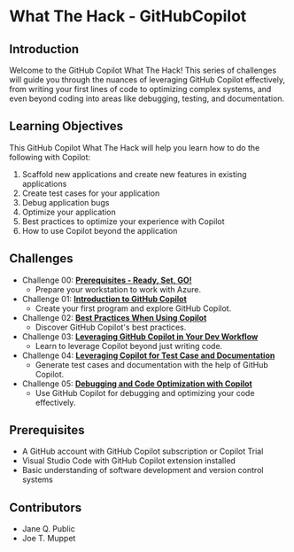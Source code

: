 # What The Hack - GitHubCopilot

## Introduction

Welcome to the GitHub Copilot What The Hack! This series of challenges will guide you through the nuances of leveraging GitHub Copilot effectively, from writing your first lines of code to optimizing complex systems, and even beyond coding into areas like debugging, testing, and documentation.


## Learning Objectives

This GitHub Copilot What The Hack will help you learn how to do the following with Copilot:

1. Scaffold new applications and create new features in existing applications
2. Create test cases for your application
3. Debug application bugs
4. Optimize your application
5. Best practices to optimize your experience with Copilot
6. How to use Copilot beyond the application

## Challenges

- Challenge 00: **[Prerequisites - Ready, Set, GO!](Student/Challenge-00.md)**
	 - Prepare your workstation to work with Azure.
- Challenge 01: **[Introduction to GitHub Copilot](Student/Challenge-01.md)**
	 - Create your first program and explore GitHub Copilot.
- Challenge 02: **[Best Practices When Using Copilot](Student/Challenge-02.md)**
	 - Discover GitHub Copilot's best practices.
- Challenge 03: **[Leveraging GitHub Copilot in Your Dev Workflow](Student/Challenge-03.md)**
	 - Learn to leverage Copilot beyond just writing code.
- Challenge 04: **[Leveraging Copilot for Test Case and Documentation](Student/Challenge-04.md)**
	 - Generate test cases and documentation with the help of GitHub Copilot.
- Challenge 05: **[Debugging and Code Optimization with Copilot](Student/Challenge-05.md)**
	 - Use GitHub Copilot for debugging and optimizing your code effectively.

## Prerequisites

- A GitHub account with GitHub Copilot subscription or Copilot Trial
- Visual Studio Code with GitHub Copilot extension installed
- Basic understanding of software development and version control systems

## Contributors

- Jane Q. Public
- Joe T. Muppet
